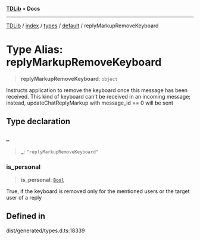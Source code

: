[**TDLib**](../../../../../../README.md) • **Docs**

***

[TDLib](../../../../../../modules.md) / [index](../../../../../README.md) / [types](../../../README.md) / [default](../README.md) / replyMarkupRemoveKeyboard

# Type Alias: replyMarkupRemoveKeyboard

> **replyMarkupRemoveKeyboard**: `object`

Instructs application to remove the keyboard once this message has been received. This kind of keyboard can't be received in an incoming message; instead, updateChatReplyMarkup with message_id == 0 will be sent

## Type declaration

### \_

> **\_**: `"replyMarkupRemoveKeyboard"`

### is\_personal

> **is\_personal**: [`Bool`](Bool.md)

True, if the keyboard is removed only for the mentioned users or the target user of a reply

## Defined in

dist/generated/types.d.ts:18339

